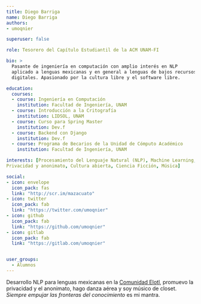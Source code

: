 ```yaml
---
title: Diego Barriga
name: Diego Barriga
authors:
- umoqnier

superuser: false

role: Tesorero del Capítulo Estudiantil de la ACM UNAM-FI

bio: >
  Pasante de ingeniería en computación con amplio interés en NLP
  aplicado a lenguas mexicanas y en general a lenguas de bajos recursos
  digitales. Apasionado por la cultura libre y el software libre.

education:
  courses:
  - course: Ingeniería en Computación
    institution: Facultad de Ingeniería, UNAM
  - course: Introducción a la Critografía 
    institution: LIDSOL, UNAM
  - course: Curso para Spring Master 
    institution: Dev.f
  - course: Backend con Django
    institution: Dev.f
  - course: Programa de Becarios de la Unidad de Cómputo Académico
    institution: Facultad de Ingeniería, UNAM

interests: [Procesamiento del Lenguaje Natural (NLP), Machine Learning, 
Privacidad y anonimato, Cultura abierta, Ciencia Ficción, Música]

social:
- icon: envelope
  icon_pack: fas
  link: "http://scr.im/mazacuato"
- icon: twitter
  icon_pack: fab
  link: "https://twitter.com/umoqnier"
- icon: github
  icon_pack: fab
  link: "https://github.com/umoqnier"
- icon: gitlab
  icon_pack: fab
  link: "https://gitlab.com/umoqnier"


user_groups:
  - Alumnos
---
```


Desarrollo NLP para lenguas mexicanas en la [Comunidad Elotl](https://elotl.mx), 
promuevo la privacidad y el anonimato, hago danza aérea y soy músico de closet.
*Siempre empujar las fronteras del conocimiento* es mi mantra.

